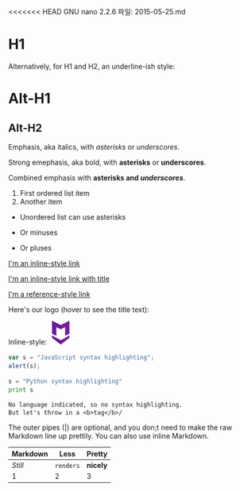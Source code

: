 <<<<<<< HEAD
  GNU nano 2.2.6             파일: 2015-05-25.md

# H1

Alternatively, for H1 and H2, an underline-ish style:

Alt-H1
=====

Alt-H2
------




Emphasis, aka italics, with *asterisks* or _underscores_.

Strong emephasis, aka bold, with **asterisks** or __underscores__.

Combined emphasis with **asterisks and _underscores_**.




1. First ordered list item
2. Another item

* Unordered list can use asterisks
- Or minuses
+ Or pluses




[I'm an inline-style link](https://www.google.com)

[I'm an inline-style link with title](https://www.google.com "Google's Homepage")

[I'm a reference-style link][Arbitrary case-insensitive reference text]

[arbitrary case-insensitive reference text]: https://www.mozilla.org




Here's our logo (hover to see the title text):

Inline-style:
![alt text](https://github.com/adam-p/markdown-here/raw/master/src/common/images/icon48.png "Logo Title Text 1")




```javascript
var s = "JavaScript syntax highlighting";
alert(s);
```

```python
s = "Python syntax highlighting"
print s
```

```
No language indicated, so no syntax highlighting.
But let's throw in a <b>tag</b>/
```




The outer pipes (|) are optional, and you don;t need to make the raw Markdown line up prettily. You can also use inline Markdown.

Markdown | Less | Pretty
--- | --- | ---
*Still* | `renders` | **nicely**
1 | 2 | 3
